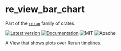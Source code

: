 # re_view_bar_chart

Part of the [`rerun`](https://github.com/rerun-io/rerun) family of crates.

[![Latest version](https://img.shields.io/crates/v/re_view_bar_chart.svg)](https://crates.io/crates/re_view_bar_chart?speculative-link)
[![Documentation](https://docs.rs/re_view_bar_chart/badge.svg)](https://docs.rs/re_view_bar_chart?speculative-link)
![MIT](https://img.shields.io/badge/license-MIT-blue.svg)
![Apache](https://img.shields.io/badge/license-Apache-blue.svg)

A View that shows plots over Rerun timelines.

